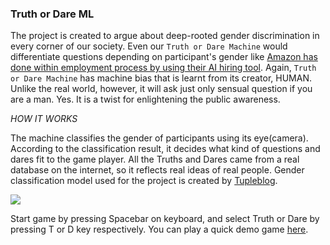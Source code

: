 ### Truth or Dare ML

The project is created to argue about deep-rooted gender discrimination in every corner of our society. Even our `Truth or Dare Machine` would differentiate questions depending on participant's gender like [Amazon has done within employment process by using their AI hiring tool](https://www.reuters.com/article/us-amazon-com-jobs-automation-insight/amazon-scraps-secret-ai-recruiting-tool-that-showed-bias-against-women-idUSKCN1MK08G).
Again, `Truth or Dare Machine` has machine bias that is learnt from its creator, HUMAN. Unlike the real world, however, it will ask just only sensual question if you are a man. Yes. It is a twist for enlightening the public awareness.

_HOW IT WORKS_

The machine classifies the gender of participants using its eye(camera). According to the classification result, it decides what kind of questions and dares fit to the game player. All the Truths and Dares came from a real database on the internet, so it reflects real ideas of real people. Gender classification model used for the project is created by [Tupleblog](https://github.com/tupleblog/face-classification-js).

![](https://media.giphy.com/media/vxg5tNR05mqp5hMnLp/giphy.gif)

Start game by pressing Spacebar on keyboard, and select Truth or Dare by pressing T or D key respectively.
You can play a quick demo game [here](https://dongphilyoo.github.io/MachineLearningForTheWeb/week2/webcam.html).
